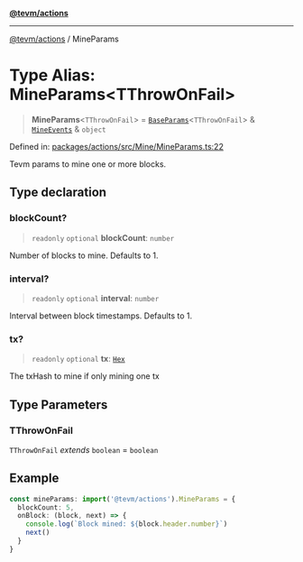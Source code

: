 [**@tevm/actions**](../README.md)

***

[@tevm/actions](../globals.md) / MineParams

# Type Alias: MineParams\<TThrowOnFail\>

> **MineParams**\<`TThrowOnFail`\> = [`BaseParams`](BaseParams.md)\<`TThrowOnFail`\> & [`MineEvents`](MineEvents.md) & `object`

Defined in: [packages/actions/src/Mine/MineParams.ts:22](https://github.com/evmts/tevm-monorepo/blob/main/packages/actions/src/Mine/MineParams.ts#L22)

Tevm params to mine one or more blocks.

## Type declaration

### blockCount?

> `readonly` `optional` **blockCount**: `number`

Number of blocks to mine. Defaults to 1.

### interval?

> `readonly` `optional` **interval**: `number`

Interval between block timestamps. Defaults to 1.

### tx?

> `readonly` `optional` **tx**: [`Hex`](Hex.md)

The txHash to mine if only mining one tx

## Type Parameters

### TThrowOnFail

`TThrowOnFail` *extends* `boolean` = `boolean`

## Example

```typescript
const mineParams: import('@tevm/actions').MineParams = {
  blockCount: 5,
  onBlock: (block, next) => {
    console.log(`Block mined: ${block.header.number}`)
    next()
  }
}
```
